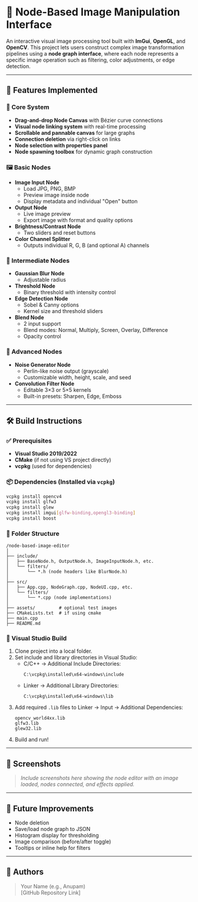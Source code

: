 
# 🎨 Node-Based Image Manipulation Interface

An interactive visual image processing tool built with **ImGui**, **OpenGL**, and **OpenCV**. This project lets users construct complex image transformation pipelines using a **node graph interface**, where each node represents a specific image operation such as filtering, color adjustments, or edge detection.

---

## 🚀 Features Implemented

### 🔧 Core System
- **Drag-and-drop Node Canvas** with Bézier curve connections
- **Visual node linking system** with real-time processing
- **Scrollable and pannable canvas** for large graphs
- **Connection deletion** via right-click on links
- **Node selection with properties panel**
- **Node spawning toolbox** for dynamic graph construction

### 🖼️ Basic Nodes
- **Image Input Node**
  - Load JPG, PNG, BMP
  - Preview image inside node
  - Display metadata and individual "Open" button
- **Output Node**
  - Live image preview
  - Export image with format and quality options
- **Brightness/Contrast Node**
  - Two sliders and reset buttons
- **Color Channel Splitter**
  - Outputs individual R, G, B (and optional A) channels

### 🧪 Intermediate Nodes
- **Gaussian Blur Node**
  - Adjustable radius
- **Threshold Node**
  - Binary threshold with intensity control
- **Edge Detection Node**
  - Sobel & Canny options
  - Kernel size and threshold sliders
- **Blend Node**
  - 2 input support
  - Blend modes: Normal, Multiply, Screen, Overlay, Difference
  - Opacity control

### 🌱 Advanced Nodes
- **Noise Generator Node**
  - Perlin-like noise output (grayscale)
  - Customizable width, height, scale, and seed
- **Convolution Filter Node**
  - Editable 3×3 or 5×5 kernels
  - Built-in presets: Sharpen, Edge, Emboss

---

## 🛠️ Build Instructions

### ✅ Prerequisites
- **Visual Studio 2019/2022**
- **CMake** (if not using VS project directly)
- **vcpkg** (used for dependencies)

### 📦 Dependencies (Installed via `vcpkg`)
```bash
vcpkg install opencv4
vcpkg install glfw3
vcpkg install glew
vcpkg install imgui[glfw-binding,opengl3-binding]
vcpkg install boost
```

### 📁 Folder Structure
```
/node-based-image-editor
│
├── include/
│   ├── BaseNode.h, OutputNode.h, ImageInputNode.h, etc.
│   └── filters/
│       └── *.h (node headers like BlurNode.h)
│
├── src/
│   ├── App.cpp, NodeGraph.cpp, NodeUI.cpp, etc.
│   └── filters/
│       └── *.cpp (node implementations)
│
├── assets/         # optional test images
├── CMakeLists.txt  # if using cmake
├── main.cpp
├── README.md
```

### 🧰 Visual Studio Build
1. Clone project into a local folder.
2. Set include and library directories in Visual Studio:
   - C/C++ → Additional Include Directories:
     ```
     C:\vcpkg\installed\x64-windows\include
     ```
   - Linker → Additional Library Directories:
     ```
     C:\vcpkg\installed\x64-windows\lib
     ```
3. Add required `.lib` files to Linker → Input → Additional Dependencies:
   ```
   opencv_world4xx.lib
   glfw3.lib
   glew32.lib
   ```
4. Build and run!

---

## 📸 Screenshots

> _Include screenshots here showing the node editor with an image loaded, nodes connected, and effects applied._

---

## 🧩 Future Improvements
- Node deletion
- Save/load node graph to JSON
- Histogram display for thresholding
- Image comparison (before/after toggle)
- Tooltips or inline help for filters

---

## 👤 Authors

> Your Name (e.g., Anupam)  
> [GitHub Repository Link]
